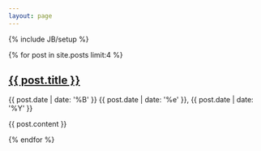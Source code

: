 ```yaml
---
layout: page
---
```

{% include JB/setup %}

{% for post in site.posts limit:4 %}
  <h2>
      <a href="{{ post.url }}" rel="bookmark" title="Permanent link to ">{{ post.title }}</a>
  </h2>
  <span>{{ post.date | date: '%B' }} {{ post.date | date: '%e' }}, {{ post.date | date: '%Y' }}</span>
  <p>
      {{ post.content }}
  </p>
{% endfor %}